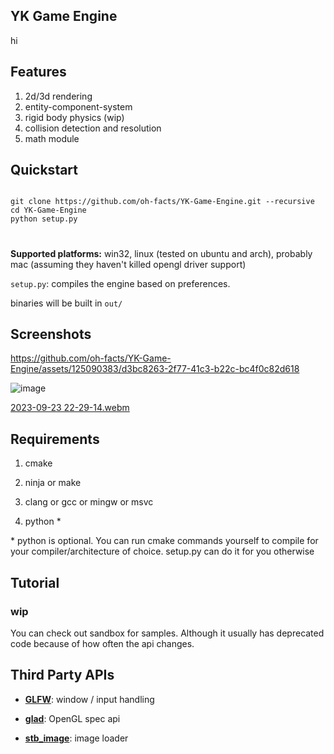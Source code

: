 
  

## YK Game Engine

  

hi


## Features
1. 2d/3d rendering
2. entity-component-system
3. rigid body physics (wip)
4. collision detection and resolution
5. math module
  

  

## Quickstart

```

git clone https://github.com/oh-facts/YK-Game-Engine.git --recursive
cd YK-Game-Engine
python setup.py

```

#
**Supported platforms:** win32, linux (tested on ubuntu and arch), probably mac (assuming they haven't killed opengl driver support)
  

``setup.py``: compiles the engine based on preferences.

  

binaries will be built in ``out/``


## Screenshots


https://github.com/oh-facts/YK-Game-Engine/assets/125090383/d3bc8263-2f77-41c3-b22c-bc4f0c82d618

![image](https://github.com/oh-facts/YK-Game-Engine/assets/125090383/e9e4411e-b3c7-4506-92df-da516292914e)

[2023-09-23 22-29-14.webm](https://github.com/oh-facts/YK-Game-Engine/assets/125090383/917af386-ddbb-4e59-8758-1581ac449bcd)


  

## Requirements

  

1. cmake

2. ninja or make

3. clang or gcc or mingw or msvc

4. python *


\* python is optional. You can run cmake commands yourself to compile for your compiler/architecture of choice. setup.py can do it for you otherwise

## Tutorial

### wip

You can check out sandbox for samples. Although it usually has deprecated code because of how often the api changes.
  

## Third Party APIs

  

- **[GLFW](https://github.com/glfw/glfw)**: window / input handling

  

- **[glad](https://github.com/Dav1dde/glad)**: OpenGL spec api

  

- **[stb_image](https://github.com/nothings/stb)**: image loader
